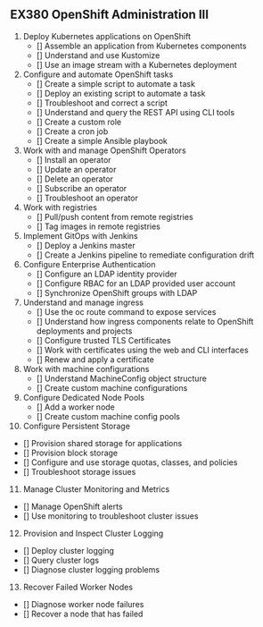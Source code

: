 ## EX380 OpenShift Administration III

1. Deploy Kubernetes applications on OpenShift
   - [] Assemble an application from Kubernetes components
   - [] Understand and use Kustomize
   - [] Use an image stream with a Kubernetes deployment
2. Configure and automate OpenShift tasks
   - [] Create a simple script to automate a task
   - [] Deploy an existing script to automate a task
   - [] Troubleshoot and correct a script
   - [] Understand and query the REST API using CLI tools
   - [] Create a custom role
   - [] Create a cron job
   - [] Create a simple Ansible playbook
3. Work with and manage OpenShift Operators
   - [] Install an operator
   - [] Update an operator
   - [] Delete an operator
   - [] Subscribe an operator
   - [] Troubleshoot an operator
4. Work with registries
   - [] Pull/push content from remote registries
   - [] Tag images in remote registries
5. Implement GitOps with Jenkins
   - [] Deploy a Jenkins master
   - [] Create a Jenkins pipeline to remediate configuration drift
6. Configure Enterprise Authentication
   - [] Configure an LDAP identity provider
   - [] Configure RBAC for an LDAP provided user account
   - [] Synchronize OpenShift groups with LDAP
7. Understand and manage ingress
   - [] Use the oc route command to expose services
   - [] Understand how ingress components relate to OpenShift deployments and projects
   - [] Configure trusted TLS Certificates
   - [] Work with certificates using the web and CLI interfaces
   - [] Renew and apply a certificate
8. Work with machine configurations
   - [] Understand MachineConfig object structure
   - [] Create custom machine configurations
9. Configure Dedicated Node Pools
   - [] Add a worker node
   - [] Create custom machine config pools
10. Configure Persistent Storage
   - [] Provision shared storage for applications
   - [] Provision block storage
   - [] Configure and use storage quotas, classes, and policies
   - [] Troubleshoot storage issues
11. Manage Cluster Monitoring and Metrics
   - [] Manage OpenShift alerts
   - [] Use monitoring to troubleshoot cluster issues
12. Provision and Inspect Cluster Logging
   - [] Deploy cluster logging
   - [] Query cluster logs
   - [] Diagnose cluster logging problems
13. Recover Failed Worker Nodes
   - [] Diagnose worker node failures
   - [] Recover a node that has failed
